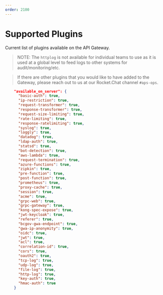 ```yaml
---
order: 2100
---
```


# Supported Plugins

Current list of plugins available on the API Gateway.

> NOTE: The `httplog` is not available for individual teams to use as it is used at a global level to feed logs to other systems for audit/monitoring/etc.

> If there are other plugins that you would like to have added to the Gateway, please reach out to us at our Rocket.Chat channel `#aps-ops`.

```json
    "available_on_server": {
      "basic-auth": true,
      "ip-restriction": true,
      "request-transformer": true,
      "response-transformer": true,
      "request-size-limiting": true,
      "rate-limiting": true,
      "response-ratelimiting": true,
      "syslog": true,
      "loggly": true,
      "datadog": true,
      "ldap-auth": true,
      "statsd": true,
      "bot-detection": true,
      "aws-lambda": true,
      "request-termination": true,
      "azure-functions": true,
      "zipkin": true,
      "pre-function": true,
      "post-function": true,
      "prometheus": true,
      "proxy-cache": true,
      "session": true,
      "acme": true,
      "grpc-web": true,
      "grpc-gateway": true,
      "kong-spec-expose": true,
      "jwt-keycloak": true,
      "referer": true,
      "bcgov-gwa-endpoint": true,
      "gwa-ip-anonymity": true,
      "oidc": true,
      "jwt": true,
      "acl": true,
      "correlation-id": true,
      "cors": true,
      "oauth2": true,
      "tcp-log": true,
      "udp-log": true,
      "file-log": true,
      "http-log": true,
      "key-auth": true,
      "hmac-auth": true
    }
```
